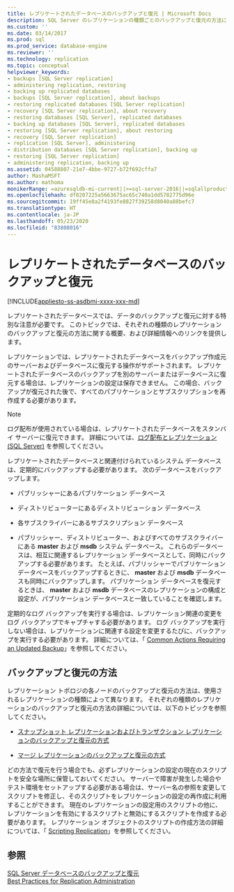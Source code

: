 ```yaml
---
title: レプリケートされたデータベースのバックアップと復元 | Microsoft Docs
description: SQL Server のレプリケーションの種類ごとのバックアップと復元の方法に関する概要情報と追加情報へのリンクを確認します。
ms.custom: ''
ms.date: 03/14/2017
ms.prod: sql
ms.prod_service: database-engine
ms.reviewer: ''
ms.technology: replication
ms.topic: conceptual
helpviewer_keywords:
- backups [SQL Server replication]
- administering replication, restoring
- backing up replicated databases
- backups [SQL Server replication], about backups
- restoring replicated databases [SQL Server replication]
- recovery [SQL Server replication], about recovery
- restoring databases [SQL Server], replicated databases
- backing up databases [SQL Server], replicated databases
- restoring [SQL Server replication], about restoring
- recovery [SQL Server replication]
- replication [SQL Server], administering
- distribution databases [SQL Server replication], backing up
- restoring [SQL Server replication]
- administering replication, backing up
ms.assetid: 04588807-21e7-4bbe-9727-b72f692cffa7
author: MashaMSFT
ms.author: mathoma
monikerRange: =azuresqldb-mi-current||>=sql-server-2016||=sqlallproducts-allversions
ms.openlocfilehash: df0207225a5663675ac65c740a1dd5782775d96e
ms.sourcegitcommit: 19ff45e8a2f4193fe8827f39258d8040a88befc7
ms.translationtype: HT
ms.contentlocale: ja-JP
ms.lasthandoff: 05/23/2020
ms.locfileid: "83808016"
---
```

# <a name="back-up-and-restore-replicated-databases"></a>レプリケートされたデータベースのバックアップと復元
[!INCLUDE[appliesto-ss-asdbmi-xxxx-xxx-md](../../../includes/appliesto-ss-asdbmi-xxxx-xxx-md.md)]

  レプリケートされたデータベースでは、データのバックアップと復元に対する特別な注意が必要です。 このトピックでは、それぞれの種類のレプリケーションのバックアップと復元の方法に関する概要、および詳細情報へのリンクを提供します。  
  
 レプリケーションでは、レプリケートされたデータベースをバックアップ作成元のサーバーおよびデータベースに復元する操作がサポートされます。 レプリケートされたデータベースのバックアップを別のサーバーまたはデータベースに復元する場合は、レプリケーションの設定は保存できません。 この場合、バックアップが復元された後で、すべてのパブリケーションとサブスクリプションを再作成する必要があります。  
  
> [!NOTE]  
>  ログ配布が使用されている場合は、レプリケートされたデータベースをスタンバイ サーバーに復元できます。 詳細については、[ログ配布とレプリケーション &#40;SQL Server&#41;](../../../database-engine/log-shipping/log-shipping-and-replication-sql-server.md) を参照してください。  
  
 レプリケートされたデータベースと関連付けられているシステム データベースは、定期的にバックアップする必要があります。 次のデータベースをバックアップします。  
  
-   パブリッシャーにあるパブリケーション データベース  
  
-   ディストリビューターにあるディストリビューション データベース  
  
-   各サブスクライバーにあるサブスクリプション データベース  
  
-   パブリッシャー、ディストリビューター、およびすべてのサブスクライバーにある **master** および **msdb** システム データベース。 これらのデータベースは、相互に関連するレプリケーション データベースとして、同時にバックアップする必要があります。 たとえば、パブリッシャーでパブリケーション データベースをバックアップするときに、 **master** および **msdb** データベースも同時にバックアップします。 パブリケーション データベースを復元するときは、 **master** および **msdb** データベースのレプリケーションの構成と設定が、パブリケーション データベースと一致していることを確認します。  
  
 定期的なログ バックアップを実行する場合は、レプリケーション関連の変更をログ バックアップでキャプチャする必要があります。 ログ バックアップを実行しない場合は、レプリケーションに関連する設定を変更するたびに、バックアップを実行する必要があります。 詳細については、「 [Common Actions Requiring an Updated Backup](../../../relational-databases/replication/administration/common-actions-requiring-an-updated-backup.md)」を参照してください。  
  
## <a name="backup-and-restore-strategies"></a>バックアップと復元の方法  
 レプリケーション トポロジの各ノードのバックアップと復元の方法は、使用されるレプリケーションの種類によって異なります。 それぞれの種類のレプリケーションのバックアップと復元の方法の詳細については、以下のトピックを参照してください。  
  
-   [スナップショット レプリケーションおよびトランザクション レプリケーションのバックアップと復元の方式](../../../relational-databases/replication/administration/strategies-for-backing-up-and-restoring-snapshot-and-transactional-replication.md)  
  
-   [マージ レプリケーションのバックアップと復元の方式](../../../relational-databases/replication/administration/strategies-for-backing-up-and-restoring-merge-replication.md)  
  
 どの方法で復元を行う場合でも、必ずレプリケーションの設定の現在のスクリプトを安全な場所に保管しておいてください。 サーバーで障害が発生した場合やテスト環境をセットアップする必要がある場合は、サーバー名の参照を変更してスクリプトを修正し、そのスクリプトをレプリケーションの設定の再作成に利用することができます。 現在のレプリケーションの設定用のスクリプトの他に、レプリケーションを有効にするスクリプトと無効にするスクリプトを作成する必要があります。 レプリケーション オブジェクトのスクリプトの作成方法の詳細については、「 [Scripting Replication](../../../relational-databases/replication/scripting-replication.md)」を参照してください。  
  
## <a name="see-also"></a>参照  
 [SQL Server データベースのバックアップと復元](../../../relational-databases/backup-restore/back-up-and-restore-of-sql-server-databases.md)   
 [Best Practices for Replication Administration](../../../relational-databases/replication/administration/best-practices-for-replication-administration.md)  
  
  
